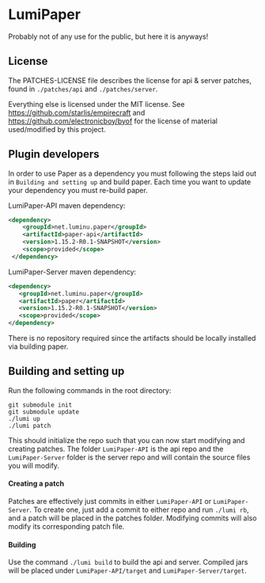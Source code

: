 LumiPaper
==

Probably not of any use for the public, but here it is anyways!

## License
The PATCHES-LICENSE file describes the license for api & server patches, 
found in `./patches/api` and `./patches/server`.

Everything else is licensed under the MIT license. 
See https://github.com/starlis/empirecraft and https://github.com/electronicboy/byof 
for the license of material used/modified by this project.

## Plugin developers
In order to use Paper as a dependency you must following the steps laid out
in `Building and setting up` and build paper. Each time you want to update
your dependency you must re-build paper.

LumiPaper-API maven dependency:
```xml
<dependency>
    <groupId>net.luminu.paper</groupId>
    <artifactId>paper-api</artifactId>
    <version>1.15.2-R0.1-SNAPSHOT</version>
    <scope>provided</scope>
 </dependency>
 ```
 
 LumiPaper-Server maven dependency:
 ```xml
<dependency>
    <groupId>net.luminu.paper</groupId>
    <artifactId>paper</artifactId>
    <version>1.15.2-R0.1-SNAPSHOT</version>
    <scope>provided</scope>
 </dependency>
  ```

There is no repository required since the artifacts should be locally installed
via building paper.

## Building and setting up
Run the following commands in the root directory:

```
git submodule init
git submodule update
./lumi up
./lumi patch
```

This should initialize the repo such that you can now start modifying and creating 
patches. The folder `LumiPaper-API` is the api repo and the `LumiPaper-Server` folder
is the server repo and will contain the source files you will modify.

#### Creating a patch
Patches are effectively just commits in either `LumiPaper-API` or `LumiPaper-Server`. 
To create one, just add a commit to either repo and run `./lumi rb`, and a 
patch will be placed in the patches folder. Modifying commits will also modify its 
corresponding patch file.


#### Building

Use the command `./lumi build` to build the api and server. Compiled jars
will be placed under `LumiPaper-API/target` and `LumiPaper-Server/target`.
